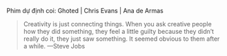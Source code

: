 Phim dự định coi: Ghoted | Chris Evans | Ana de Armas

> Creativity is just connecting things. When you ask creative people how they did something, they feel a little guilty because they didn’t really do it, they just saw something. It seemed obvious to them after a while. —Steve Jobs

